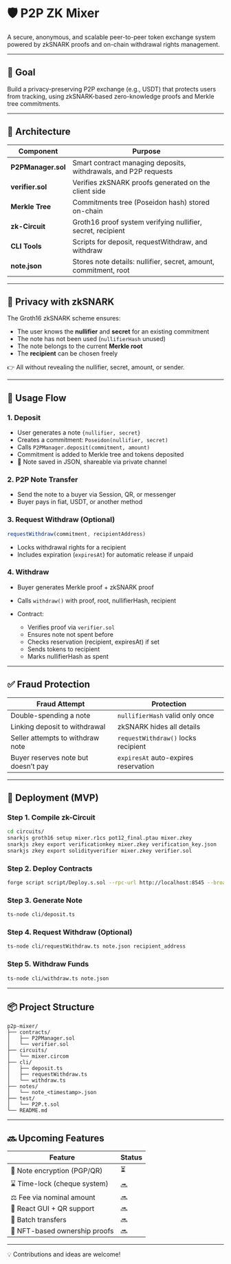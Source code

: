 # 🛡️ P2P ZK Mixer

A secure, anonymous, and scalable peer-to-peer token exchange system powered by zkSNARK proofs and on-chain withdrawal rights management.

---

## 🎯 Goal
Build a privacy-preserving P2P exchange (e.g., USDT) that protects users from tracking, using zkSNARK-based zero-knowledge proofs and Merkle tree commitments.

---

## 🧱 Architecture

| Component           | Purpose |
|---------------------|---------|
| **P2PManager.sol**  | Smart contract managing deposits, withdrawals, and P2P requests |
| **verifier.sol**    | Verifies zkSNARK proofs generated on the client side |
| **Merkle Tree**     | Commitments tree (Poseidon hash) stored on-chain |
| **zk-Circuit**      | Groth16 proof system verifying nullifier, secret, recipient |
| **CLI Tools**       | Scripts for deposit, requestWithdraw, and withdraw |
| **note.json**       | Stores note details: nullifier, secret, amount, commitment, root |

---

## 🔐 Privacy with zkSNARK

The Groth16 zkSNARK scheme ensures:

- The user knows the **nullifier** and **secret** for an existing commitment  
- The note has not been used (`nullifierHash` unused)  
- The note belongs to the current **Merkle root**  
- The **recipient** can be chosen freely  

👉 All without revealing the nullifier, secret, amount, or sender.

---

## 🔁 Usage Flow

### 1. Deposit
- User generates a note `{nullifier, secret}`  
- Creates a commitment: `Poseidon(nullifier, secret)`  
- Calls `P2PManager.deposit(commitment, amount)`  
- Commitment is added to Merkle tree and tokens deposited  
- 📝 Note saved in JSON, shareable via private channel  

### 2. P2P Note Transfer
- Send the note to a buyer via Session, QR, or messenger  
- Buyer pays in fiat, USDT, or another method  

### 3. Request Withdraw (Optional)
```ts
requestWithdraw(commitment, recipientAddress)
````

* Locks withdrawal rights for a recipient
* Includes expiration (`expiresAt`) for automatic release if unpaid

### 4. Withdraw

* Buyer generates Merkle proof + zkSNARK proof
* Calls `withdraw()` with proof, root, nullifierHash, recipient
* Contract:

  * Verifies proof via `verifier.sol`
  * Ensures note not spent before
  * Checks reservation (recipient, expiresAt) if set
  * Sends tokens to recipient
  * Marks nullifierHash as spent

---

## ✅ Fraud Protection

| Fraud Attempt                       | Protection                           |
| ----------------------------------- | ------------------------------------ |
| Double-spending a note              | `nullifierHash` valid only once      |
| Linking deposit to withdrawal       | zkSNARK hides all details            |
| Seller attempts to withdraw note    | `requestWithdraw()` locks recipient  |
| Buyer reserves note but doesn’t pay | `expiresAt` auto-expires reservation |

---

## 🧪 Deployment (MVP)

### Step 1. Compile zk-Circuit

```bash
cd circuits/
snarkjs groth16 setup mixer.r1cs pot12_final.ptau mixer.zkey
snarkjs zkey export verificationkey mixer.zkey verification_key.json
snarkjs zkey export solidityverifier mixer.zkey verifier.sol
```

### Step 2. Deploy Contracts

```bash
forge script script/Deploy.s.sol --rpc-url http://localhost:8545 --broadcast
```

### Step 3. Generate Note

```bash
ts-node cli/deposit.ts
```

### Step 4. Request Withdraw (Optional)

```bash
ts-node cli/requestWithdraw.ts note.json recipient_address
```

### Step 5. Withdraw Funds

```bash
ts-node cli/withdraw.ts note.json
```

---

## 📦 Project Structure

```
p2p-mixer/
├── contracts/
│   ├── P2PManager.sol
│   └── verifier.sol
├── circuits/
│   └── mixer.circom
├── cli/
│   ├── deposit.ts
│   ├── requestWithdraw.ts
│   └── withdraw.ts
├── notes/
│   └── note_<timestamp>.json
├── test/
│   └── P2P.t.sol
└── README.md
```

---

## 🔜 Upcoming Features

| Feature                       | Status |
| ----------------------------- | ------ |
| 🧾 Note encryption (PGP/QR)   | ⏳      |
| ⌛ Time-lock (cheque system)   | 🔜     |
| ⚖️ Fee via nominal amount     | 🔜     |
| 📱 React GUI + QR support     | 🔜     |
| 🔄 Batch transfers            | 🔜     |
| 🧩 NFT-based ownership proofs | 🔜     |

---

💡 Contributions and ideas are welcome!

```
